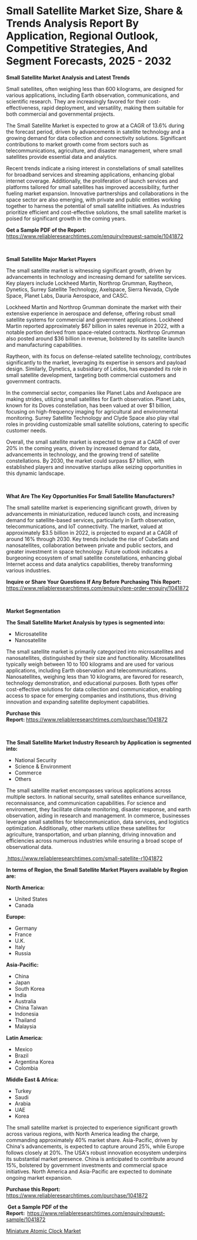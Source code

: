 <p><h1>Small Satellite Market Size, Share & Trends Analysis Report By Application, Regional Outlook, Competitive Strategies, And Segment Forecasts, 2025 - 2032</h1></p><p><strong>Small Satellite Market Analysis and Latest Trends</strong></p>
<p><p>Small satellites, often weighing less than 600 kilograms, are designed for various applications, including Earth observation, communications, and scientific research. They are increasingly favored for their cost-effectiveness, rapid deployment, and versatility, making them suitable for both commercial and governmental projects. </p><p>The Small Satellite Market is expected to grow at a CAGR of 13.6% during the forecast period, driven by advancements in satellite technology and a growing demand for data collection and connectivity solutions. Significant contributions to market growth come from sectors such as telecommunications, agriculture, and disaster management, where small satellites provide essential data and analytics.</p><p>Recent trends indicate a rising interest in constellations of small satellites for broadband services and streaming applications, enhancing global internet coverage. Additionally, the proliferation of launch services and platforms tailored for small satellites has improved accessibility, further fueling market expansion. Innovative partnerships and collaborations in the space sector are also emerging, with private and public entities working together to harness the potential of small satellite initiatives. As industries prioritize efficient and cost-effective solutions, the small satellite market is poised for significant growth in the coming years.</p></p>
<p><strong>Get a Sample PDF of the Report:&nbsp;</strong> <a href="https://www.reliableresearchtimes.com/enquiry/request-sample/1041872?utm_campaign=2273&utm_medium=2&utm_source=Github&utm_content=ia&utm_term=08042025&utm_id=small-satellite">https://www.reliableresearchtimes.com/enquiry/request-sample/1041872</a></p>
<p>&nbsp;</p>
<p><strong>Small Satellite Major Market Players</strong></p>
<p><p>The small satellite market is witnessing significant growth, driven by advancements in technology and increasing demand for satellite services. Key players include Lockheed Martin, Northrop Grumman, Raytheon, Dynetics, Surrey Satellite Technology, Axelspace, Sierra Nevada, Clyde Space, Planet Labs, Dauria Aerospace, and CASC.</p><p>Lockheed Martin and Northrop Grumman dominate the market with their extensive experience in aerospace and defense, offering robust small satellite systems for commercial and government applications. Lockheed Martin reported approximately $67 billion in sales revenue in 2022, with a notable portion derived from space-related contracts. Northrop Grumman also posted around $36 billion in revenue, bolstered by its satellite launch and manufacturing capabilities.</p><p>Raytheon, with its focus on defense-related satellite technology, contributes significantly to the market, leveraging its expertise in sensors and payload design. Similarly, Dynetics, a subsidiary of Leidos, has expanded its role in small satellite development, targeting both commercial customers and government contracts.</p><p>In the commercial sector, companies like Planet Labs and Axelspace are making strides, utilizing small satellites for Earth observation. Planet Labs, known for its Doves constellation, has been valued at over $1 billion, focusing on high-frequency imaging for agricultural and environmental monitoring. Surrey Satellite Technology and Clyde Space also play vital roles in providing customizable small satellite solutions, catering to specific customer needs.</p><p>Overall, the small satellite market is expected to grow at a CAGR of over 20% in the coming years, driven by increased demand for data, advancements in technology, and the growing trend of satellite constellations. By 2030, the market could surpass $7 billion, with established players and innovative startups alike seizing opportunities in this dynamic landscape.</p></p>
<p>&nbsp;</p>
<p><strong>What Are The Key Opportunities For Small Satellite Manufacturers?</strong></p>
<p><p>The small satellite market is experiencing significant growth, driven by advancements in miniaturization, reduced launch costs, and increasing demand for satellite-based services, particularly in Earth observation, telecommunications, and IoT connectivity. The market, valued at approximately $3.5 billion in 2022, is projected to expand at a CAGR of around 16% through 2030. Key trends include the rise of CubeSats and nanosatellites, collaboration between private and public sectors, and greater investment in space technology. Future outlook indicates a burgeoning ecosystem of small satellite constellations, enhancing global Internet access and data analytics capabilities, thereby transforming various industries.</p></p>
<p><strong>Inquire or Share Your Questions If Any Before Purchasing This Report:</strong> <a href="https://www.reliableresearchtimes.com/enquiry/pre-order-enquiry/1041872?utm_campaign=2273&utm_medium=2&utm_source=Github&utm_content=ia&utm_term=08042025&utm_id=small-satellite">https://www.reliableresearchtimes.com/enquiry/pre-order-enquiry/1041872</a></p>
<p>&nbsp;</p>
<p><strong>Market Segmentation</strong></p>
<p><strong>The Small Satellite Market Analysis by types is segmented into:</strong></p>
<p><ul><li>Microsatellite</li><li>Nanosatellite</li></ul></p>
<p><p>The small satellite market is primarily categorized into microsatellites and nanosatellites, distinguished by their size and functionality. Microsatellites typically weigh between 10 to 100 kilograms and are used for various applications, including Earth observation and telecommunications. Nanosatellites, weighing less than 10 kilograms, are favored for research, technology demonstration, and educational purposes. Both types offer cost-effective solutions for data collection and communication, enabling access to space for emerging companies and institutions, thus driving innovation and expanding satellite deployment capabilities.</p></p>
<p><strong>Purchase this Report:&nbsp;</strong><a href="https://www.reliableresearchtimes.com/purchase/1041872?utm_campaign=2273&utm_medium=2&utm_source=Github&utm_content=ia&utm_term=08042025&utm_id=small-satellite">https://www.reliableresearchtimes.com/purchase/1041872</a></p>
<p>&nbsp;</p>
<p><strong>The Small Satellite Market Industry Research by Application is segmented into:</strong></p>
<p><ul><li>National Security</li><li>Science & Environment</li><li>Commerce</li><li>Others</li></ul></p>
<p><p>The small satellite market encompasses various applications across multiple sectors. In national security, small satellites enhance surveillance, reconnaissance, and communication capabilities. For science and environment, they facilitate climate monitoring, disaster response, and earth observation, aiding in research and management. In commerce, businesses leverage small satellites for telecommunication, data services, and logistics optimization. Additionally, other markets utilize these satellites for agriculture, transportation, and urban planning, driving innovation and efficiencies across numerous industries while ensuring a broad scope of observational data.</p></p>
<p><a href="https://www.reliableresearchtimes.com/small-satellite-r1041872?utm_campaign=2273&utm_medium=2&utm_source=Github&utm_content=ia&utm_term=08042025&utm_id=small-satellite">&nbsp;https://www.reliableresearchtimes.com/small-satellite-r1041872</a></p>
<p><strong>In terms of Region, the Small Satellite Market Players available by Region are:</strong></p>
<p>
    <p> <strong> North America: </strong>
        <ul>
            <li>United States</li>
            <li>Canada</li>
        </ul>
        </p> 
    <p> <strong> Europe: </strong>
        <ul>
            <li>Germany</li>
            <li>France</li>
            <li>U.K.</li>
            <li>Italy</li>
            <li>Russia</li>
        </ul>
        </p> 
    <p> <strong> Asia-Pacific: </strong>
        <ul>
            <li>China</li>
            <li>Japan</li>
            <li>South Korea</li>
            <li>India</li>
            <li>Australia</li>
            <li>China Taiwan</li>
            <li>Indonesia</li>
            <li>Thailand</li>
            <li>Malaysia</li>
        </ul>
        </p> 
    <p> <strong> Latin America: </strong>
        <ul>
            <li>Mexico</li>
            <li>Brazil</li>
            <li>Argentina Korea</li>
            <li>Colombia</li>
        </ul>
        </p> 
    <p> <strong> Middle East & Africa: </strong>
        <ul>
            <li>Turkey</li>
            <li>Saudi</li>
            <li>Arabia</li>
            <li>UAE</li>
            <li>Korea</li>
        </ul>
    </p>
    </p>
<p><p>The small satellite market is projected to experience significant growth across various regions, with North America leading the charge, commanding approximately 40% market share. Asia-Pacific, driven by China's advancements, is expected to capture around 25%, while Europe follows closely at 20%. The USA's robust innovation ecosystem underpins its substantial market presence. China is anticipated to contribute around 15%, bolstered by government investments and commercial space initiatives. North America and Asia-Pacific are expected to dominate ongoing market expansion.</p></p>
<p><strong>Purchase this Report: </strong><a href="https://www.reliableresearchtimes.com/purchase/1041872?utm_campaign=2273&utm_medium=2&utm_source=Github&utm_content=ia&utm_term=08042025&utm_id=small-satellite">https://www.reliableresearchtimes.com/purchase/1041872</a></p>
<p>&nbsp;<strong>Get a Sample PDF of the Report:&nbsp;&nbsp;</strong><a href="https://www.reliableresearchtimes.com/enquiry/request-sample/1041872?utm_campaign=2273&utm_medium=2&utm_source=Github&utm_content=ia&utm_term=08042025&utm_id=small-satellite">https://www.reliableresearchtimes.com/enquiry/request-sample/1041872</a></p>
<p><strong></strong></p>
<p><p><a href="https://github.com/nkomdaumis16/Market-Research-Report-List-1/blob/main/miniature-atomic-clock-market.md?utm_campaign=2273&utm_medium=2&utm_source=Github&utm_content=ia&utm_term=08042025&utm_id=small-satellite">Miniature Atomic Clock Market</a></p></p>